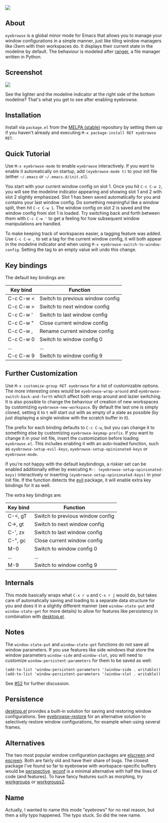![][image]

## About

`eyebrowse` is a global minor mode for Emacs that allows you to manage
your window configurations in a simple manner, just like tiling window
managers like i3wm with their workspaces do.  It displays their
current state in the modeline by default.  The behaviour is modeled
after [ranger], a file manager written in Python.

## Screenshot

![][screenshot]

See the lighter and the modeline indicator at the right side of the
bottom modeline?  That's what you get to see after enabling eyebrowse.

## Installation

Install via `package.el` from the [MELPA (stable)] repository by
setting them up if you haven't already and executing `M-x
package-install RET eyebrowse RET`.

## Quick Tutorial

Use `M-x eyebrowse-mode` to enable `eyebrowse` interactively.  If you
want to enable it automatically on startup, add `(eyebrowse-mode t)`
to your init file (either `~/.emacs` or `~/.emacs.d/init.el`).

You start with your current window config on slot 1.  Once you hit
`C-c C-w 2`, you will see the modeline indicator appearing and showing
slot 1 and 2 with slot 2 slightly emphasized.  Slot 1 has been saved
automatically for you and contains your last window config.  Do
something meaningful like a window split, then hit `C-c C-w 1`.  The
window config on slot 2 is saved and the window config from slot 1 is
loaded.  Try switching back and forth between them with `C-c C-w '` to
get a feeling for how subsequent window manipulations are handled.

To make keeping track of workspaces easier, a tagging feature was
added.  Use `C-c C-w ,` to set a tag for the current window config, it
will both appear in the modeline indicator and when using `M-x
eyebrowse-switch-to-window-config`.  Setting the tag to an empty value
will undo this change.

## Key bindings

The default key bindings are:

| Key bind  | Function                         |
|-----------|----------------------------------|
| C-c C-w < | Switch to previous window config |
| C-c C-w > | Switch to next window config     |
| C-c C-w ' | Switch to last window config     |
| C-c C-w " | Close current window config      |
| C-c C-w , | Rename current window config     |
| C-c C-w 0 | Switch to window config 0        |
| ...       | ...                              |
| C-c C-w 9 | Switch to window config 9        |

## Further Customization

Use `M-x customize-group RET eyebrowse` for a list of customizable
options.  The more interesting ones would be `eyebrowse-wrap-around`
and `eyebrowse-switch-back-and-forth` which affect both wrap around
and lazier switching.  It is also possible to change the behaviour of
creation of new workspaces by customizing `eyebrowse-new-workspace`.
By default the last one is simply cloned, setting it to `t` will start
out with as empty of a slate as possible (by just displaying a single
window with the scratch buffer in it).

The prefix for each binding defaults to `C-c C-w`, but you can change
it to something else by customizing `eyebrowse-keymap-prefix`.  If you
want to change it in your init file, insert the customization before
loading `eyebrowse.el`.  This includes enabling it with an auto-loaded
function, such as `eyebrowse-setup-evil-keys`,
`eyebrowse-setup-opinionated-keys` or `eyebrowse-mode`.

If you're not happy with the default keybindings, a riskier set can be
enabled additionally either by executing `M-:
(eyebrowse-setup-opinionated-keys)` interactively or inserting
`(eyebrowse-setup-opinionated-keys)` in your init file.  If the
function detects the [evil] package, it will enable extra key bindings
for it as well.

The extra key bindings are:

| Key bind | Function                         |
|----------|----------------------------------|
| C-<, gT  | Switch to previous window config |
| C->, gt  | Switch to next window config     |
| C-', zx  | Switch to last window config     |
| C-", gc  | Close current window config      |
| M-0      | Switch to window config 0        |
| ...      | ...                              |
| M-9      | Switch to window config 9        |

## Internals

This mode basically wraps what `C-x r w` and `C-x r j` would do, but
takes care of automatically saving and loading to a separate data
structure for you and does it in a slightly different manner (see
`window-state-put` and `window-state-get` for more details) to allow for
features like persistency in combination with [desktop.el].

## Notes

The `window-state-put` and `window-state-get` functions do not save
all window parameters.  If you use features like side windows that
store the window parameters `window-side` and `window-slot`, you will
need to customize `window-persistent-parameters` for them to be saved
as well:

    (add-to-list 'window-persistent-parameters '(window-side . writable))
    (add-to-list 'window-persistent-parameters '(window-slot . writable))

See [\#52] for further discussion.

## Persistence

[desktop.el] provides a built-in solution for saving and restoring
window configurations. See [eyebrowse-restore] for an alternative
solution to selectively restore window configurations, for example
when using several frames.

## Alternatives

The two most popular window configuration packages are [elscreen] and
[escreen].  Both are fairly old and have their share of bugs.  The
closest package I've found so far to eyebrowse with workspace-specific
buffers would be [perspective].  [wconf] is a minimal alternative with
half the lines of code (and features).  To have fancy features such as
morphing, try [workgroups] or [workgroups2].

## Name

Actually, I wanted to name this mode "eyebrows" for no real reason,
but then a silly typo happened.  The typo stuck.  So did the new name.

[image]: img/eyebrows.gif
[ranger]: https://ranger.github.io/
[screenshot]: img/scrot.png
[MELPA (stable)]: http://melpa.org/
[evil]: https://bitbucket.org/lyro/evil/wiki/Home
[desktop.el]: https://www.gnu.org/software/emacs/manual/html_node/emacs/Saving-Emacs-Sessions.html#Saving-Emacs-Sessions
[\#52]: https://github.com/wasamasa/eyebrowse/issues/52
[eyebrowse-restore]: https://github.com/FrostyX/eyebrowse-restore
[elscreen]: https://github.com/shosti/elscreen
[escreen]: https://github.com/emacsattic/escreen
[perspective]: https://github.com/nex3/perspective-el
[wconf]: https://github.com/ilohmar/wconf
[workgroups]: https://github.com/tlh/workgroups.el
[workgroups2]: https://github.com/pashinin/workgroups2
